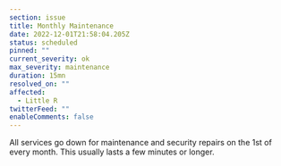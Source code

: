 ```yaml
---
section: issue
title: Monthly Maintenance
date: 2022-12-01T21:58:04.205Z
status: scheduled
pinned: ""
current_severity: ok
max_severity: maintenance
duration: 15mn
resolved_on: ""
affected:
  - Little R
twitterFeed: ""
enableComments: false
---
```

All services go down for maintenance and security repairs on the 1st of every month. This usually lasts a few minutes or longer.